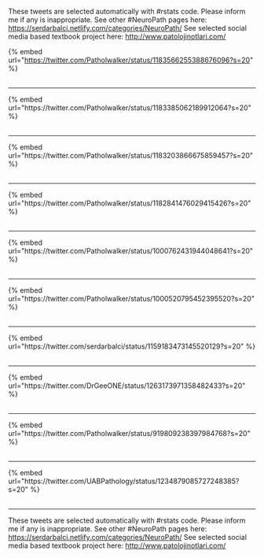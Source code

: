 

These tweets are selected automatically with #rstats code. Please inform me if any is inappropriate.
See other #NeuroPath pages here: https://serdarbalci.netlify.com/categories/NeuroPath/ 
See selected social media based textbook project here: http://www.patolojinotlari.com/

{% embed url="https://twitter.com/Patholwalker/status/1183566255388676096?s=20" %}<br>
<br>
<hr>
{% embed url="https://twitter.com/Patholwalker/status/1183385062189912064?s=20" %}<br>
<br>
<hr>
{% embed url="https://twitter.com/Patholwalker/status/1183203866675859457?s=20" %}<br>
<br>
<hr>
{% embed url="https://twitter.com/Patholwalker/status/1182841476029415426?s=20" %}<br>
<br>
<hr>
{% embed url="https://twitter.com/Patholwalker/status/1000762431944048641?s=20" %}<br>
<br>
<hr>
{% embed url="https://twitter.com/Patholwalker/status/1000520795452395520?s=20" %}<br>
<br>
<hr>
{% embed url="https://twitter.com/serdarbalci/status/1159183473145520129?s=20" %}<br>
<br>
<hr>
{% embed url="https://twitter.com/DrGeeONE/status/1263173971358482433?s=20" %}<br>
<br>
<hr>
{% embed url="https://twitter.com/Patholwalker/status/919809238397984768?s=20" %}<br>
<br>
<hr>
{% embed url="https://twitter.com/UABPathology/status/1234879085727248385?s=20" %}<br>
<br>
<hr>


These tweets are selected automatically with #rstats code. Please inform me if any is inappropriate.
See other #NeuroPath pages here: https://serdarbalci.netlify.com/categories/NeuroPath/ 
See selected social media based textbook project here: http://www.patolojinotlari.com/
